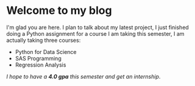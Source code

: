# Welcome to my blog

I'm glad you are here. I plan to talk about my latest project, I just finished doing a Python assignment for a course I am taking this semester, I am actually taking three courses:

- Python for Data Science
- SAS Programming
- Regression Analysis

 _I hope to have a **4.0 gpa** this semester and get an internship_. 


